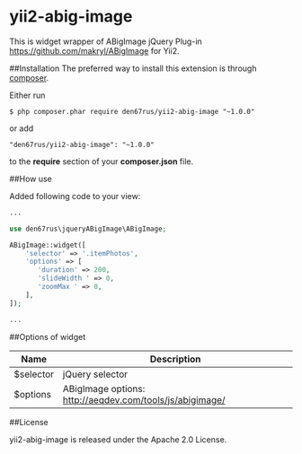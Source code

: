 yii2-abig-image
================================================================================

This is widget wrapper of ABigImage jQuery Plug-in https://github.com/makryl/ABigImage for Yii2.

##Installation
The preferred way to install this extension is through [composer](http://getcomposer.org/download/).

Either run
```
$ php composer.phar require den67rus/yii2-abig-image "~1.0.0"
```

or add
```
"den67rus/yii2-abig-image": "~1.0.0"
```

to the **require** section of your **composer.json** file.

##How use

Added following code to your view:

```php
...

use den67rus\jqueryABigImage\ABigImage;

ABigImage::widget([
    'selector' => '.itemPhotos',
    'options' => [
	   'duration' => 200,
	   'slideWidth ' => 0,
	   'zoomMax ' => 0,
    ],
]);

...
```

##Options of widget

| **Name**       | **Description**                                                                              |
|----------------|----------------------------------------------------------------------------------------------|
| $selector      | jQuery selector                                                                              |
| $options       | ABigImage options: http://aeqdev.com/tools/js/abigimage/                                   |

##License

yii2-abig-image is released under the Apache 2.0 License.
